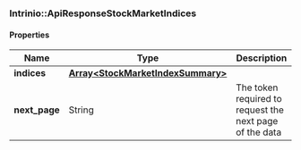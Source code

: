 

[//]: # (CLASS:Intrinio::ApiResponseStockMarketIndices)

[//]: # (KIND:object)

### Intrinio::ApiResponseStockMarketIndices

#### Properties

[//]: # (START_DEFINITION)

Name | Type | Description
------------ | ------------- | -------------
**indices** | [**Array&lt;StockMarketIndexSummary&gt;**](StockMarketIndexSummary.md) |  &nbsp;
**next_page** | String | The token required to request the next page of the data &nbsp;

[//]: # (END_DEFINITION)


[//]: # (CONTAINED_CLASS:Intrinio::StockMarketIndexSummary)



